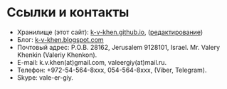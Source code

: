 # Ссылки и контакты

 * Хранилище (этот сайт): [k-v-khen.github.io](https://k-v-khen.github.io), ([редактирование](https://github.com/k-v-khen/k-v-khen.github.io))
 * Блог: [k-v-khen.blogspot.com](http://k-v-khen.blogspot.com/)
 * Почтовый адрес: P.O.B. 28162, Jerusalem 9128101, Israel. Mr. Valery Khenkin (Valeriy Khenkon).
 * E-mail: k.v.khen(at)gmail.com, valeergiy(at)mail.ru.
 * Телефон: +972-54-564-8xxx, 054-564-8xxx, (Viber, Telegram).
 * Skype: vale-er-giy.

